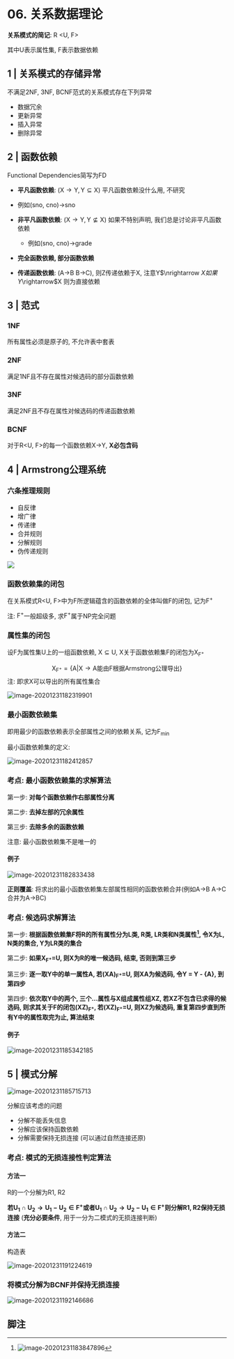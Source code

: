# 06. 关系数据理论

**关系模式的简记**: R <U, F>

其中U表示属性集, F表示数据依赖

## 1 | 关系模式的存储异常

不满足2NF, 3NF, BCNF范式的关系模式存在下列异常

- 数据冗余
- 更新异常
- 插入异常
- 删除异常

## 2 | 函数依赖

Functional Dependencies简写为FD

- **平凡函数依赖**: ($\text{X}\rightarrow\text{Y}, \text{Y}\subseteq \text{X}$) 平凡函数依赖没什么用, 不研究
- 例如(sno, cno)->sno
- **非平凡函数依赖**: ($\text{X}\rightarrow\text{Y}, \text{Y}\nsubseteq \text{X}$) 如果不特别声明, 我们总是讨论非平凡函数依赖
  - 例如(sno, cno)->grade

- **完全函数依赖, 部分函数依赖**
- **传递函数依赖**: (A->B B->C), 则Z传递依赖于X, 注意Y$\nrightarrow $X如果Y$\rightarrow$X
  则为直接依赖

## 3 | 范式

### 1NF

所有属性必须是原子的, 不允许表中套表

### 2NF

满足1NF且不存在属性对候选码的部分函数依赖

### 3NF

满足2NF且不存在属性对候选码的传递函数依赖

### BCNF

对于R<U, F>的每一个函数依赖X->Y, **X必包含码**

## 4 | Armstrong公理系统

### 六条推理规则 

- 自反律
- 增广律
- 传递律
- 合并规则
- 分解规则
- 伪传递规则

![](https://youpai.roccoshi.top/img/20210102192831.png)

### 函数依赖集的闭包

在关系模式R<U, F>中为F所逻辑蕴含的函数依赖的全体叫做F的闭包, 记为$\text{F}^+$

注: $\text{F}^+$一般超级多, 求$\text{F}^+$属于NP完全问题

### 属性集的闭包

设F为属性集U上的一组函数依赖, $\mathrm{X}\subseteq \mathrm{U}$, X关于函数依赖集F的闭包为$\mathrm{X}_{\mathrm{F}^+}$

$$
\mathrm{X}_{\mathrm{F}^+}=\left\{ \left. \mathrm{A} \right|\mathrm{X}\rightarrow \text{A能由F根据Armstrong公理导出} \right\}
$$
注: 即求X可以导出的所有属性集合

![image-20201231182319901](https://youpai.roccoshi.top/img/20210102192832.png)

### 最小函数依赖集

即用最少的函数依赖表示全部属性之间的依赖关系, 记为$\mathrm{F}_{\min}$

最小函数依赖集的定义:

![image-20201231182412857](https://youpai.roccoshi.top/img/20210102192833.png)

### 考点: 最小函数依赖集的求解算法

第一步: **对每个函数依赖作右部属性分离**

第二步: **去掉左部的冗余属性**

第三步: **去除多余的函数依赖**

注意: 最小函数依赖集不是唯一的

#### 例子

![image-20201231182833438](https://youpai.roccoshi.top/img/20210102192834.png)

**正则覆盖**: 将求出的最小函数依赖集左部属性相同的函数依赖合并(例如A->B A->C合并为A->BC)

### 考点: 候选码求解算法

第一步: **根据函数依赖集F将R的所有属性分为L类, R类, LR类和N类属性[^1], 令X为L, N类的集合, Y为LR类的集合**

第二步: **如果$\mathrm{X}_{\mathrm{F}^+}$=U, 则X为R的唯一候选码, 结束, 否则到第三步**

第三步: **逐一取Y中的单一属性A, 若$\left( \mathrm{XA} \right) _{\mathrm{F}^+}$=U, 则XA为候选码, 令Y = Y - {A}, 到第四步**

第四步: **依次取Y中的两个, 三个...属性与X组成属性组XZ, 若XZ不包含已求得的候选码, 则求其关于F的闭包$\left( \mathrm{XZ} \right) _{\mathrm{F}^+}$, 若$\left( \mathrm{XZ} \right) _{\mathrm{F}^+}$=U, 则XZ为候选码, 重复第四步直到所有Y中的属性取完为止, 算法结束**

#### 例子

![image-20201231185342185](https://youpai.roccoshi.top/img/20210102192835.png)

## 5 | 模式分解

![image-20201231185715713](https://youpai.roccoshi.top/img/20210102192836.png)

分解应该考虑的问题

- 分解不能丢失信息
- 分解应该保持函数依赖
- 分解需要保持无损连接 (可以通过自然连接还原)

### 考点: 模式的无损连接性判定算法

#### 方法一

R的一个分解为R1, R2

**若$\mathrm{U}_1\cap \mathrm{U}_2\rightarrow \mathrm{U}_1-\mathrm{U}_2\in \mathrm{F}^+$或者$\mathrm{U}_1\cap \mathrm{U}_2\rightarrow \mathrm{U}_2-\mathrm{U}_1\in \mathrm{F}^+$则分解R1, R2保持无损连接** (**充分必要条件**, 用于一分为二模式的无损连接判断)

#### 方法二

构造表

![image-20201231191224619](https://youpai.roccoshi.top/img/20210102192837.png)

### 将模式分解为BCNF并保持无损连接

![image-20201231192146686](https://youpai.roccoshi.top/img/20210102192838.png)

















## 脚注

[^1]: ![image-20201231183847896](https://youpai.roccoshi.top/img/20210102192839.png)

